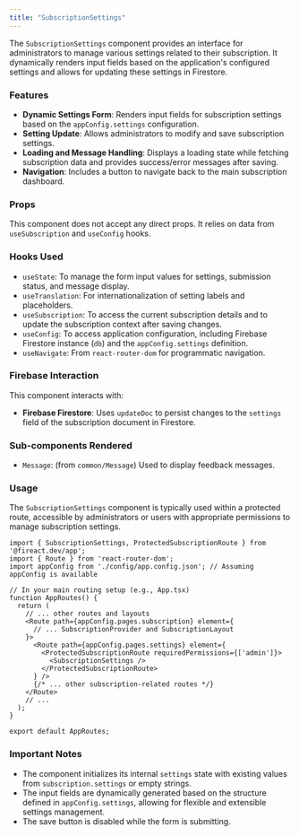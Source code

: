 ```yaml
---
title: "SubscriptionSettings"
---
```


The `SubscriptionSettings` component provides an interface for administrators to manage various settings related to their subscription. It dynamically renders input fields based on the application's configured settings and allows for updating these settings in Firestore.

### Features

- **Dynamic Settings Form**: Renders input fields for subscription settings based on the `appConfig.settings` configuration.
- **Setting Update**: Allows administrators to modify and save subscription settings.
- **Loading and Message Handling**: Displays a loading state while fetching subscription data and provides success/error messages after saving.
- **Navigation**: Includes a button to navigate back to the main subscription dashboard.

### Props

This component does not accept any direct props. It relies on data from `useSubscription` and `useConfig` hooks.

### Hooks Used

- `useState`: To manage the form input values for settings, submission status, and message display.
- `useTranslation`: For internationalization of setting labels and placeholders.
- `useSubscription`: To access the current subscription details and to update the subscription context after saving changes.
- `useConfig`: To access application configuration, including Firebase Firestore instance (`db`) and the `appConfig.settings` definition.
- `useNavigate`: From `react-router-dom` for programmatic navigation.

### Firebase Interaction

This component interacts with:
- **Firebase Firestore**: Uses `updateDoc` to persist changes to the `settings` field of the subscription document in Firestore.

### Sub-components Rendered

- `Message`: (from `common/Message`) Used to display feedback messages.

### Usage

The `SubscriptionSettings` component is typically used within a protected route, accessible by administrators or users with appropriate permissions to manage subscription settings.

```tsx
import { SubscriptionSettings, ProtectedSubscriptionRoute } from '@fireact.dev/app';
import { Route } from 'react-router-dom';
import appConfig from './config/app.config.json'; // Assuming appConfig is available

// In your main routing setup (e.g., App.tsx)
function AppRoutes() {
  return (
    // ... other routes and layouts
    <Route path={appConfig.pages.subscription} element={
      // ... SubscriptionProvider and SubscriptionLayout
    }>
      <Route path={appConfig.pages.settings} element={
        <ProtectedSubscriptionRoute requiredPermissions={['admin']}>
          <SubscriptionSettings />
        </ProtectedSubscriptionRoute>
      } />
      {/* ... other subscription-related routes */}
    </Route>
    // ...
  );
}

export default AppRoutes;
```

### Important Notes

- The component initializes its internal `settings` state with existing values from `subscription.settings` or empty strings.
- The input fields are dynamically generated based on the structure defined in `appConfig.settings`, allowing for flexible and extensible settings management.
- The save button is disabled while the form is submitting.
